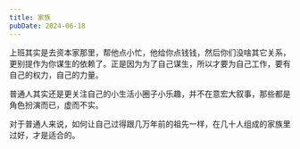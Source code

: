 ```yaml
---
title: 家族
pubDate: 2024-06-18
---
```


上班其实是去资本家那里，帮他点小忙，他给你点钱钱，然后你们没啥其它关系，更别提作为你谋生的依赖了。正是因为为了自己谋生，所以才要为自己工作，要有自己的权力，自己的力量。

普通人其实还是更关注自己的小生活小圈子小乐趣，并不在意宏大叙事，那些都是角色扮演而已，虚而不实。

对于普通人来说，如何让自己过得跟几万年前的祖先一样，在几十人组成的家族里过好，才是适合的。
